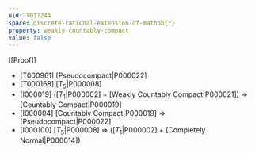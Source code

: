 ```yaml
---
uid: T017244
space: discrete-rational-extension-of-mathbb{r}
property: weakly-countably-compact
value: false
---
```

[[Proof]]

* [T000961] [Pseudocompact|P000022]
* [T000168] [$T_5$|P000008]
* [I000019] ([$T_1$|P000002] + [Weakly Countably Compact|P000021]) => [Countably Compact|P000019]
* [I000004] [Countably Compact|P000019] => [Pseudocompact|P000022]
* [I000100] [$T_5$|P000008] => ([$T_1$|P000002] + [Completely Normal|P000014])

